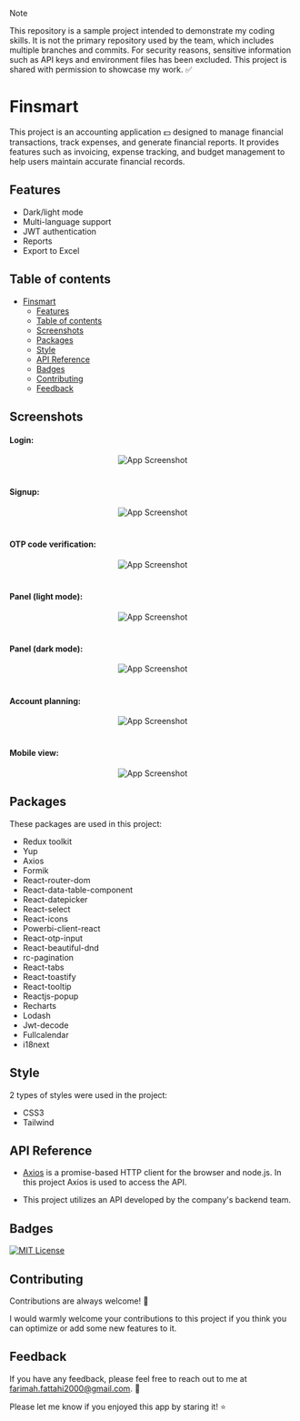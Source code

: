 > [!NOTE]  
> This repository is a sample project intended to demonstrate my coding skills. It is not the primary repository used by the team, which includes multiple branches and commits. For security reasons, sensitive information such as API keys and environment files has been excluded. This project is shared with permission to showcase my work. ✅

# Finsmart

This project is an accounting application :dollar: designed to manage financial transactions, track expenses, and generate financial reports. It provides features such as invoicing, expense tracking, and budget management to help users maintain accurate financial records.

## Features

- Dark/light mode
- Multi-language support
- JWT authentication
- Reports
- Export to Excel

## Table of contents

- [Finsmart](#Finsmart)
  * [Features](#features)
  * [Table of contents](#table-of-contents)
  * [Screenshots](#screenshots)
  * [Packages](#packages)
  * [Style](#style)
  * [API Reference](#api-reference)
  * [Badges](#badges)
  * [Contributing](#contributing)
  * [Feedback](#feedback)

## Screenshots

#### Login:

  <div align="center">

![App Screenshot](https://github.com/user-attachments/assets/1f8094a1-4d45-4a14-8451-96d47050a3c3)

  </div>
  
  #

#### Signup:
<div align="center">

![App Screenshot](https://github.com/user-attachments/assets/1e1f1de3-ea55-4806-b713-fb5b224424c9)
  </div>

   #

#### OTP code verification:
 <div align="center">

![App Screenshot](https://github.com/user-attachments/assets/b747450f-5b6a-486e-98ed-332bf5eea40f)

  </div>
  
  #

  #### Panel (light mode):

  <div align="center">

![App Screenshot](https://github.com/user-attachments/assets/872dfd2a-573c-4d8c-bc9f-0c9238363a49)

  </div>

   #

   #### Panel (dark mode):

  <div align="center">

![App Screenshot](https://github.com/user-attachments/assets/90232b7f-51bc-4a95-aecf-c5fcef962a74)

  </div>

   #

   #### Account planning:

  <div align="center">

![App Screenshot](https://github.com/user-attachments/assets/0b9f37c3-20a9-42a5-8ceb-275b8adf380d)

  </div>

   #

#### Mobile view:

  <div align="center">

![App Screenshot](https://github.com/user-attachments/assets/8a20bd53-71a7-44b5-853a-a273c3810d18)

  </div>

## Packages

These packages are used in this project:

- Redux toolkit
- Yup
- Axios
- Formik
- React-router-dom
- React-data-table-component
- React-datepicker
- React-select
- React-icons
- Powerbi-client-react
- React-otp-input
- React-beautiful-dnd
- rc-pagination
- React-tabs
- React-toastify
- React-tooltip
- Reactjs-popup
- Recharts
- Lodash
- Jwt-decode
- Fullcalendar
- i18next


## Style
2 types of styles were used in the project:

- CSS3
- Tailwind


## API Reference

- [Axios](https://axios-http.com/) is a promise-based HTTP client for the browser and node.js. In this project Axios is used to access the API.

- This project utilizes an API developed by the company's backend team.

## Badges

[![MIT License](https://img.shields.io/github/repo-size/Farimah71/Finsmart-panel?style=flat-square)](https://choosealicense.com/licenses/mit/)


## Contributing

Contributions are always welcome! :seedling:

I would warmly welcome your contributions to this project if you think you can optimize or add some new features to it.



## Feedback

If you have any feedback, please feel free to reach out to me at farimah.fattahi2000@gmail.com. :email:

Please let me know if you enjoyed this app by staring it! :star:
